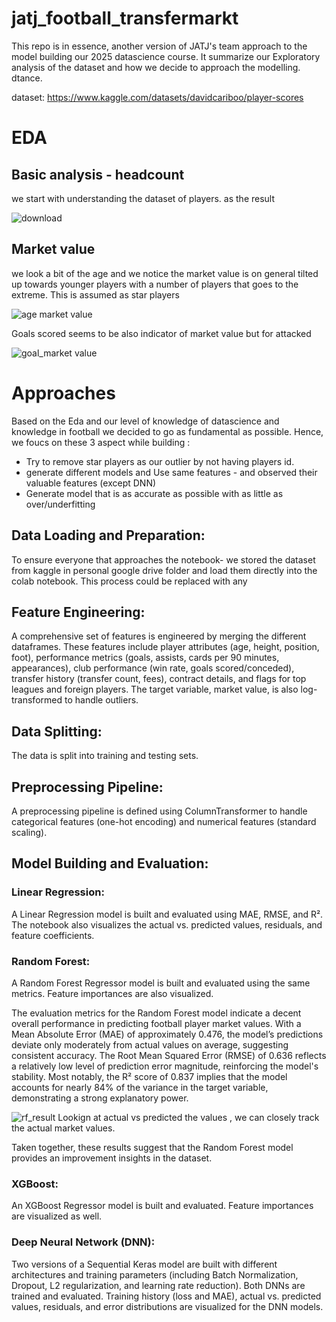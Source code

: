 # jatj_football_transfermarkt

This repo is in essence, another version of JATJ's team approach to the model building our 2025 datascience course.  It summarize our Exploratory analysis of the dataset and how we decide to approach the modelling.  dtance.

dataset:
https://www.kaggle.com/datasets/davidcariboo/player-scores

# EDA

## Basic analysis - headcount
we start with understanding the dataset of players. as the result 

![download](https://github.com/user-attachments/assets/b433467f-a863-4c87-8e7c-2bead0edcfdd)

## Market value
we look a bit of the age and we notice the market value is on general tilted up towards younger players with a number of players that goes to the extreme. This is assumed as star players 

![age market value](https://github.com/user-attachments/assets/177da79e-e53f-4b86-af90-7a488e7ffe0e)

Goals scored seems to be also indicator of market value but for attacked

![goal_market value](https://github.com/user-attachments/assets/a5d1b08d-92e5-446b-87c1-d8a2ea7bd9fc)


# Approaches
Based on the Eda and our level of knowledge of datascience and knowledge in football we decided to go as
fundamental as possible. Hence, we foucs on these 3 aspect while building :
- Try to remove star players as our outlier by not having players id.
- generate different models and Use same features - and observed their valuable features (except DNN)
- Generate model that is as accurate as possible with as little as  over/underfitting

## Data Loading and Preparation: 
To ensure everyone that approaches the notebook- we stored the dataset from kaggle in personal google drive folder and load them directly into the colab notebook. This process could be replaced with any

## Feature Engineering:

A comprehensive set of features is engineered by merging the different dataframes. These features include player attributes (age, height, position, foot), performance metrics (goals, assists, cards per 90 minutes, appearances), club performance (win rate, goals scored/conceded), transfer history (transfer count, fees), contract details, and flags for top leagues and foreign players. The target variable, market value, is also log-transformed to handle outliers.

## Data Splitting: 

The data is split into training and testing sets. 

## Preprocessing Pipeline: 

A preprocessing pipeline is defined using ColumnTransformer to handle categorical features (one-hot encoding) and numerical features (standard scaling).


## Model Building and Evaluation:
### Linear Regression: 
A Linear Regression model is built and evaluated using MAE, RMSE, and R². The notebook also visualizes the actual vs. predicted values, residuals, and feature coefficients.

### Random Forest: 
A Random Forest Regressor model is built and evaluated using the same metrics. Feature importances are also visualized.



The evaluation metrics for the Random Forest model indicate a decent overall performance in predicting football player market values. 
  With a Mean Absolute Error (MAE) of approximately 0.476, the model’s predictions deviate only moderately from actual values on average, suggesting consistent accuracy. 
  The Root Mean Squared Error (RMSE) of 0.636 reflects a relatively low level of prediction error magnitude, reinforcing the model's stability. Most notably, 
  the R² score of 0.837 implies that the model accounts for nearly 84% of the variance in the target variable, demonstrating a strong explanatory power. 
  
![rf_result](https://github.com/user-attachments/assets/b5b4edb5-f782-43e1-b8a2-0c62f44b2aca)
Lookign at actual vs predicted the  values , we can closely track the actual market values. 

Taken together, these results suggest that the Random Forest model provides an improvement insights in the dataset. 

### XGBoost: 
An XGBoost Regressor model is built and evaluated. Feature importances are visualized as well.

### Deep Neural Network (DNN): 
Two versions of a Sequential Keras model are built with different architectures and training parameters (including Batch Normalization, Dropout, 
L2 regularization, and learning rate reduction). Both DNNs are trained and evaluated. Training history (loss and MAE), actual vs. predicted values, residuals, and error distributions are visualized for the DNN models.
